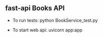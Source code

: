 ## fast-api Books API
* To run tests: python BookService_test.py

* To start web api: uvicorn app:app